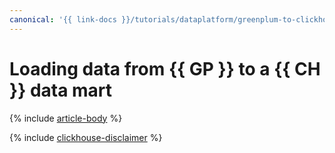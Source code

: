 ```yaml
---
canonical: '{{ link-docs }}/tutorials/dataplatform/greenplum-to-clickhouse'
---
```


# Loading data from {{ GP }} to a {{ CH }} data mart

{% include [article-body](../../_tutorials/dataplatform/greenplum-to-clickhouse.md) %}

{% include [clickhouse-disclaimer](../../_includes/clickhouse-disclaimer.md) %}
